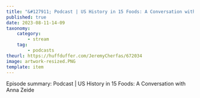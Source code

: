 ```yaml
---
title: "&#127911; Podcast | US History in 15 Foods: A Conversation with Anna Zeide"
published: true
date: 2023-08-11-14-09
taxonomy:
    category:
        - stream
    tag:
        - podcasts
theurl: https://huffduffer.com/JeremyCherfas/672034
image: artwork-resized.PNG
template: item
---
```


Episode summary: Podcast | US History in 15 Foods: A Conversation with Anna Zeide

